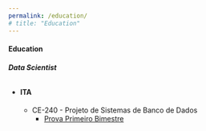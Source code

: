 ```yaml
---
permalink: /education/
# title: "Education"
---
```


#### __Education__
###### __Data Scientist__ 


- #### ITA
  - CE-240 - Projeto de Sistemas de Banco de Dados   
    -  [Prova Primeiro Bimestre](https://stra-uss.github.io/assets/ce-240-projeto-de-sistemas-de-banco-de-dados-prova-01.pdf)
